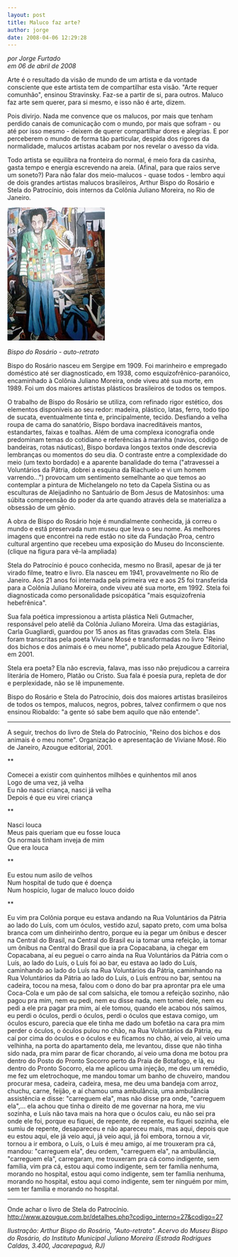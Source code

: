 ```yaml
---
layout: post
title: Maluco faz arte?
author: jorge
date: 2008-04-06 12:29:28
---
```

*por Jorge Furtado*\
*em 06 de abril de 2008*

Arte é o resultado da visão de mundo de um artista e da vontade consciente que este artista tem de compartilhar esta visão. "Arte requer comunhão", ensinou Stravinsky. Faz-se a partir de si, para outros. Maluco faz arte sem querer, para si mesmo, e isso não é arte, dizem.

Pois divirjo. Nada me convence que os malucos, por mais que tenham perdido canais de comunicação com o mundo, por mais que sofram - ou até por isso mesmo - deixem de querer compartilhar dores e alegrias. E por perceberem o mundo de forma tão particular, despida dos rigores da normalidade, malucos artistas acabam por nos revelar o avesso da vida.

Todo artista se equilibra na fronteira do normal, é meio fora da casinha, gasta tempo e energia escrevendo na areia. (Afinal, para que raios serve um soneto?) Para não falar dos meio-malucos - quase todos - lembro aqui de dois grandes artistas malucos brasileiros, Arthur Bispo do Rosário e Stela do Patrocínio, dois internos da Colônia Juliano Moreira, no Rio de Janeiro.

![](/uploads/bispo_rosario.jpg)

*Bispo do Rosário - auto-retrato*

Bispo do Rosário nasceu em Sergipe em 1909. Foi marinheiro e empregado doméstico até ser diagnosticado, em 1938, como esquizofrênico-paranóico, encaminhado à Colônia Juliano Moreira, onde viveu até sua morte, em 1989. Foi um dos maiores artistas plásticos brasileiros de todos os tempos.

O trabalho de Bispo do Rosário se utiliza, com refinado rigor estético, dos elementos disponíveis ao seu redor: madeira, plástico, latas, ferro, todo tipo de sucata, eventualmente tinta e, principalmente, tecido. Desfiando a velha roupa de cama do sanatório, Bispo bordava inacreditáveis mantos, estandartes, faixas e toalhas. Além de uma complexa iconografia onde predominam temas do cotidiano e referências à marinha (navios, código de bandeiras, rotas náuticas), Bispo bordava longos textos onde descrevia lembranças ou momentos do seu dia. O contraste entre a complexidade do meio (um texto bordado) e a aparente banalidade do tema ("atravessei a Voluntários da Pátria, dobrei a esquina da Riachuelo e vi um homem varrendo...") provocam um sentimento semelhante ao que temos ao contemplar a pintura de Michelangelo no teto da Capela Sistina ou as esculturas de Aleijadinho no Santuário de Bom Jesus de Matosinhos: uma súbita compreensão do poder da arte quando através dela se materializa a obsessão de um gênio.

A obra de Bispo do Rosário hoje é mundialmente conhecida, já correu o mundo e está preservada num museu que leva o seu nome. As melhores imagens que encontrei na rede estão no site da Fundação Proa, centro cultural argentino que recebeu uma exposição do Museu do Inconsciente. (clique na figura para vê-la ampliada)

Stela do Patrocínio é pouco conhecida, mesmo no Brasil, apesar de já ter virado filme, teatro e livro. Ela nasceu em 1941, provavelmente no Rio de Janeiro. Aos 21 anos foi internada pela primeira vez e aos 25 foi transferida para a Colônia Juliano Moreira, onde viveu até sua morte, em 1992. Stela foi diagnosticada como personalidade psicopática "mais esquizofrenia hebefrênica".

Sua fala poética impressionou a artista plástica Neli Gutmacher, responsável pelo ateliê da Colônia Juliano Moreira. Uma das estagiárias, Carla Guagliardi, guardou por 15 anos as fitas gravadas com Stela. Elas foram transcritas pela poeta Viviane Mosé e transformadas no livro "Reino dos bichos e dos animais é o meu nome", publicado pela Azougue Editorial, em 2001.

Stela era poeta? Ela não escrevia, falava, mas isso não prejudicou a carreira literária de Homero, Platão ou Cristo. Sua fala é poesia pura, repleta de dor e perplexidade, não se lê impunemente.

Bispo do Rosário e Stela do Patrocínio, dois dos maiores artistas brasileiros de todos os tempos, malucos, negros, pobres, talvez confirmem o que nos ensinou Riobaldo: "a gente só sabe bem aquilo que não entende".

- - -

A seguir, trechos do livro de Stela do Patrocínio, "Reino dos bichos e dos animais é o meu nome". Organização e apresentação de Viviane Mosé. Rio de Janeiro, Azougue editorial, 2001.

\*\*

Comecei a existir com quinhentos milhões e quinhentos mil anos\
Logo de uma vez, já velha\
Eu não nasci criança, nasci já velha\
Depois é que eu virei criança

\*\*

Nasci louca\
Meus pais queriam que eu fosse louca\
Os normais tinham inveja de mim\
Que era louca

\*\*

Eu estou num asilo de velhos\
Num hospital de tudo que é doença\
Num hospício, lugar de maluco louco doido

\*\*

Eu vim pra Colônia porque eu estava andando na Rua Voluntários da Pátria ao lado do Luís, com um óculos, vestido azul, sapato preto, com uma bolsa branca com um dinheirinho dentro, porque eu ia pegar um ônibus e descer na Central do Brasil, na Central do Brasil eu ia tomar uma refeição, ia tomar um ônibus na Central do Brasil que ia pra Copacabana, ia chegar em Copacabana, aí eu peguei o carro ainda na Rua Voluntários da Pátria com o Luís, ao lado do Luís, o Luís foi ao bar, eu estava ao lado do Luís, caminhando ao lado do Luís na Rua Voluntários da Pátria, caminhando na Rua Voluntários da Pátria ao lado do Luís, o Luís entrou no bar, sentou na cadeira, tocou na mesa, falou com o dono do bar pra aprontar pra ele uma Coca-Cola e um pão de sal com salsicha, ele tomou a refeição sozinho, não pagou pra mim, nem eu pedi, nem eu disse nada, nem tomei dele, nem eu pedi a ele pra pagar pra mim, aí ele tomou, quando ele acabou nós saímos, eu perdi o óculos, perdi o óculos, perdi o óculos que estava comigo, um óculos escuro, parecia que ele tinha me dado um bofetão na cara pra mim perder o óculos, o óculos pulou no chão, na Rua Voluntários da Pátria, eu caí por cima do óculos e o óculos e eu ficamos no chão, aí veio, aí veio uma velhinha, na porta do apartamento dela, me levantou, disse que não tinha sido nada, pra mim parar de ficar chorando, aí veio uma dona me botou pra dentro do Posto do Pronto Socorro perto da Praia de Botafogo, e lá, eu dentro do Pronto Socorro, ela me aplicou uma injeção, me deu um remédio, me fez um eletrochoque, me mandou tomar um banho de chuveiro, mandou procurar mesa, cadeira, cadeira, mesa, me deu uma bandeja com arroz, chuchu, carne, feijão, e aí chamou uma ambulância, uma ambulância assistência e disse: "carreguem ela", mas não disse pra onde, "carreguem ela",... ela achou que tinha o direito de me governar na hora, me viu sozinha, e Luís não tava mais na hora que o óculos caiu, eu não sei pra onde ele foi, porque eu fiquei, de repente, de repente, eu fiquei sozinha, ele sumiu de repente, desapareceu e não apareceu mais, mas aqui, depois que eu estou aqui, ele já veio aqui, já veio aqui, já foi embora, tornou a vir, tornou a ir embora, o Luís, o Luís é meu amigo, aí me trouxeram pra cá, mandou: "carreguem ela", deu ordem, "carreguem ela", na ambulância, "carreguem ela", carregaram, me trouxeram pra cá como indigente, sem família, vim pra cá, estou aqui como indigente, sem ter família nenhuma, morando no hospital, estou aqui como indigente, sem ter família nenhuma, morando no hospital, estou aqui como indigente, sem ter ninguém por mim, sem ter família e morando no hospital.

- - -

Onde achar o livro de Stela do Patrocínio.\
http://www.azougue.com.br/detalhes.php?codigo_interno=27&codigo=27

*Ilustração: Arthur Bispo do Rosário, "Auto-retrato". Acervo do Museu Bispo do Rosário, do Instituto Municipal Juliano Moreira (Estrada Rodrigues Caldas, 3.400, Jacarepaguá, RJ)*
